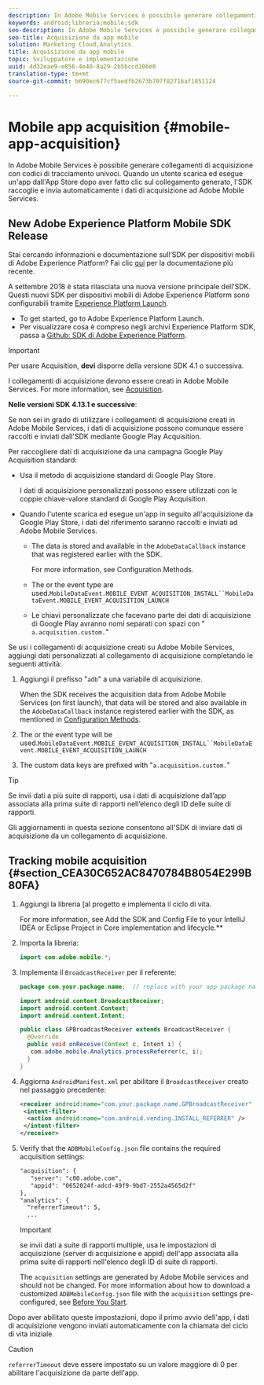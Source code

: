 ```yaml
---
description: In Adobe Mobile Services è possibile generare collegamenti di acquisizione con codici di tracciamento univoci. Quando un utente scarica ed esegue un'app dall'App Store dopo aver fatto clic sul collegamento generato, l'SDK raccoglie e invia automaticamente i dati di acquisizione ad Adobe Mobile Services.
keywords: android;libreria;mobile;sdk
seo-description: In Adobe Mobile Services è possibile generare collegamenti di acquisizione con codici di tracciamento univoci. Quando un utente scarica ed esegue un'app dall'App Store dopo aver fatto clic sul collegamento generato, l'SDK raccoglie e invia automaticamente i dati di acquisizione ad Adobe Mobile Services.
seo-title: Acquisizione da app mobile
solution: Marketing Cloud,Analytics
title: Acquisizione da app mobile
topic: Sviluppatore e implementazione
uuid: 4d32eae9-e856-4e40-8a29-2b5bccd106e0
translation-type: tm+mt
source-git-commit: b690ec677cf5aedfb2673b707f82716af1851124

---
```



# Mobile app acquisition {#mobile-app-acquisition}

In Adobe Mobile Services è possibile generare collegamenti di acquisizione con codici di tracciamento univoci. Quando un utente scarica ed esegue un'app dall'App Store dopo aver fatto clic sul collegamento generato, l'SDK raccoglie e invia automaticamente i dati di acquisizione ad Adobe Mobile Services.

## New Adobe Experience Platform Mobile SDK Release

Stai cercando informazioni e documentazione sull’SDK per dispositivi mobili di Adobe Experience Platform? Fai clic [qui](https://aep-sdks.gitbook.io/docs/) per la documentazione più recente.

A settembre 2018 è stata rilasciata una nuova versione principale dell’SDK. Questi nuovi SDK per dispositivi mobili di Adobe Experience Platform sono configurabili tramite [Experience Platform Launch](https://www.adobe.com/experience-platform/launch.html).

* To get started, go to Adobe Experience Platform Launch.
* Per visualizzare cosa è compreso negli archivi Experience Platform SDK, passa a [Github: SDK di Adobe Experience Platform](https://github.com/Adobe-Marketing-Cloud/acp-sdks).

>[!IMPORTANT]
>
>Per usare Acquisition, **devi** disporre della versione SDK 4.1 o successiva.

I collegamenti di acquisizione devono essere creati in Adobe Mobile Services. For more information, see [Acquisition](/help/using/acquisition-main/acquisition-main.md).

**Nelle versioni SDK 4.13.1 e successive**:

Se non sei in grado di utilizzare i collegamenti di acquisizione creati in Adobe Mobile Services, i dati di acquisizione possono comunque essere raccolti e inviati dall'SDK mediante Google Play Acquisition.

Per raccogliere dati di acquisizione da una campagna Google Play Acquisition standard:

* Usa il metodo di acquisizione standard di Google Play Store.

   I dati di acquisizione personalizzati possono essere utilizzati con le coppie chiave-valore standard di Google Play Acquisition.

* Quando l'utente scarica ed esegue un'app in seguito all'acquisizione da Google Play Store, i dati del riferimento saranno raccolti e inviati ad Adobe Mobile Services.

   * The data is stored and available in the `AdobeDataCallback` instance that was registered earlier with the SDK.

      For more information, see Configuration Methods.[](/help/android/configuration/methods.md)

   * The  or the  event type are used.`MobileDataEvent.MOBILE_EVENT_ACQUISITION_INSTALL``MobileDataEvent.MOBILE_EVENT_ACQUISITION_LAUNCH`

   * Le chiavi personalizzate che facevano parte dei dati di acquisizione di Google Play avranno nomi separati con spazi con " `a.acquisition.custom.`"

Se usi i collegamenti di acquisizione creati su Adobe Mobile Services, aggiungi dati personalizzati al collegamento di acquisizione completando le seguenti attività:

1. Aggiungi il prefisso "`adb`" a una variabile di acquisizione.

   When the SDK receives the acquisition data from Adobe Mobile Services (on first launch), that data will be stored and also available in the `AdobeDataCallback` instance registered earlier with the SDK, as mentioned in [Configuration Methods](/help/android/configuration/methods.md).

1. The  or the  event type will be used.`MobileDataEvent.MOBILE_EVENT_ACQUISITION_INSTALL``MobileDataEvent.MOBILE_EVENT_ACQUISITION_LAUNCH`

1. The custom data keys are prefixed with "`a.acquisition.custom.`"

>[!TIP]
>
>Se invii dati a più suite di rapporti, usa i dati di acquisizione dall’app associata alla prima suite di rapporti nell’elenco degli ID delle suite di rapporti.

Gli aggiornamenti in questa sezione consentono all'SDK di inviare dati di acquisizione da un collegamento di acquisizione.

## Tracking mobile acquisition {#section_CEA30C652AC8470784B8054E299B80FA}

1. Aggiungi la libreria [al progetto e implementa il ciclo di vita.

   For more information, see Add the SDK and Config File to your IntelliJ IDEA or Eclipse Project in Core implementation and lifecycle.**[](/help/android/getting-started/dev-qs.md)

1. Importa la libreria:

   ```java
   import com.adobe.mobile.*;
   ```

1. Implementa il `BroadcastReceiver` per il referente:

   ```java
   package com.your.package.name;  // replace with your app package name 
   
   import android.content.BroadcastReceiver; 
   import android.content.Context; 
   import android.content.Intent; 
   
   public class GPBroadcastReceiver extends BroadcastReceiver { 
     @Override 
     public void onReceive(Context c, Intent i) { 
      com.adobe.mobile.Analytics.processReferrer(c, i); 
     } 
   }
   ```

1. Aggiorna `AndroidManifest.xml` per abilitare il `BroadcastReceiver` creato nel passaggio precedente:

   ```xml
   <receiver android:name="com.your.package.name.GPBroadcastReceiver" android:exported="true"> 
    <intent-filter> 
     <action android:name="com.android.vending.INSTALL_REFERRER" /> 
    </intent-filter> 
   </receiver>
   ```

1. Verify that the `ADBMobileConfig.json` file contains the required acquisition settings:

   ```xml
   "acquisition": { 
      "server": "c00.adobe.com", 
      "appid": "0652024f-adcd-49f9-9bd7-2552a4565d2f" 
   }, 
   "analytics": { 
     "referrerTimeout": 5, 
     ...
   ```

   >[!IMPORTANT]
   >
   > se invii dati a suite di rapporti multiple, usa le impostazioni di acquisizione (server di acquisizione e appid) dell'app associata alla prima suite di rapporti nell'elenco degli ID di suite di rapporti.

   The `acquisition` settings are generated by Adobe Mobile services and should not be changed. For more information about how to download a customized `ADBMobileConfig.json` file with the `acquisition` settings pre-configured, see [Before You Start](/help/android/getting-started/requirements.md).

Dopo aver abilitato queste impostazioni, dopo il primo avvio dell'app, i dati di acquisizione vengono inviati automaticamente con la chiamata del ciclo di vita iniziale.

>[!CAUTION]
>
>`referrerTimeout` deve essere impostato su un valore maggiore di 0 per abilitare l'acquisizione da parte dell'app.

